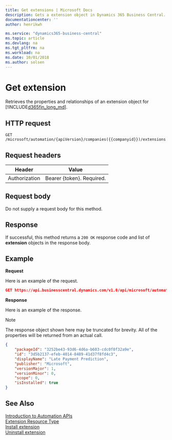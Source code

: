 ```yaml
---
title: Get extensions | Microsoft Docs
description: Gets a extension object in Dynamics 365 Business Central.
documentationcenter: ''
author: henrikwh

ms.service: "dynamics365-business-central"
ms.topic: article
ms.devlang: na
ms.tgt_pltfrm: na
ms.workload: na
ms.date: 10/01/2018
ms.author: solsen
---
```


# Get extension
Retrieves the properties and relationships of an extension object for [!INCLUDE[d365fin_long_md](../developer/includes/d365fin_long_md.md)].

## HTTP request
```
GET /microsoft/automation/{apiVersion}/companies({{companyid}})/extensions
```

## Request headers
|Header|Value|
|------|-----|
|Authorization  |Bearer {token}. Required. |

## Request body
Do not supply a request body for this method.

## Response
If successful, this method returns a ```200 OK``` response code and list of  **extension** objects in the response body.

## Example

**Request**

Here is an example of the request.
```json
GET https://api.businesscentral.dynamics.com/v1.0/api/microsoft/automation/beta/companies({id})/extensions
```

**Response**

Here is an example of the response. 

> [!NOTE]  
>   The response object shown here may be truncated for brevity. All of the properties will be returned from an actual call.

```json
{
    "packageId": "3252be43-93d6-4d6a-b603-cdc0f0f32a9e",
    "id": "3d5b2137-efeb-4014-8489-41d37f8fd4c3",
    "displayName": "Late Payment Prediction",
    "publisher": "Microsoft",
    "versionMajor": 1,
    "versionMinor": 0,
    "scope": 0,
    "isInstalled": true
}
```
## See Also 
[Introduction to Automation APIs](itpro-introduction-to-automation-apis.md)  
[Extension Resource Type](dynamics-microsoft-automation-extension.md)   
[Install extension](dynamics-microsoft-automation-extension-post.md)  
[Uninstall extension](dynamics-microsoft-automation-extension-post.md)  
